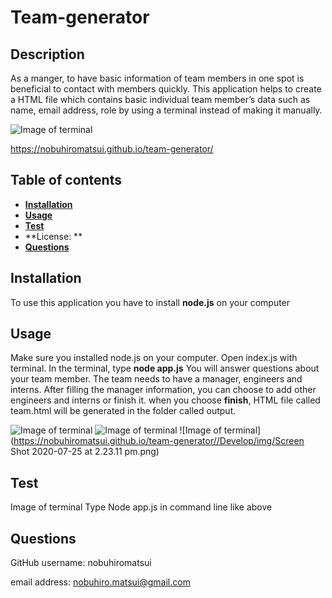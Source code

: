 # Team-generator

## Description
As a manger, to have basic information of team members in one spot is beneficial to contact with members quickly. This application helps to create a HTML file which contains basic individual team member’s data such as name, email address, role by using a terminal instead of making it manually.

![Image of terminal](https://nobuhiromatsui.github.io/team-generator//Develop/img/teamGenscreen.png)


https://nobuhiromatsui.github.io/team-generator/


## Table of contents
  * [**Installation**](#Installation)
  * [**Usage**](#Usage) 
  * [**Test**](#Test)
  * **License: **
  * [**Questions**](#Questions)
  
  
## Installation
To use this application you have to install **node.js** on your computer

## Usage
Make sure you installed node.js on your computer. 
Open index.js with terminal. 
In the terminal, type **node app.js** 
You will answer questions about your team member. 
The team needs to have a manager, engineers and interns.
After filling the manager information, you can choose to add other engineers and interns or finish it.
when you choose **finish**, HTML file called team.html will be generated in the folder called output.

![Image of terminal](https://nobuhiromatsui.github.io/team-generator//Develop/img/teamGen1.png)
![Image of terminal](https://nobuhiromatsui.github.io/team-generator//Develop/img/teamGen2.png)
![Image of terminal](https://nobuhiromatsui.github.io/team-generator//Develop/img/Screen Shot 2020-07-25 at 2.23.11 pm.png)


## Test
Image of terminal Type Node app.js in command line like above

## Questions
GitHub username: nobuhiromatsui

email address: nobuhiro.matsui@gmail.com
